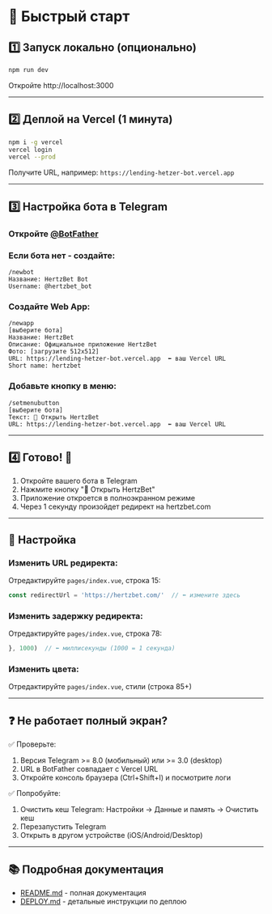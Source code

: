 # 🚀 Быстрый старт

## 1️⃣ Запуск локально (опционально)

```bash
npm run dev
```

Откройте http://localhost:3000

---

## 2️⃣ Деплой на Vercel (1 минута)

```bash
npm i -g vercel
vercel login
vercel --prod
```

Получите URL, например: `https://lending-hetzer-bot.vercel.app`

---

## 3️⃣ Настройка бота в Telegram

### Откройте [@BotFather](https://t.me/BotFather)

### Если бота нет - создайте:
```
/newbot
Название: HertzBet Bot
Username: @hertzbet_bot
```

### Создайте Web App:
```
/newapp
[выберите бота]
Название: HertzBet
Описание: Официальное приложение HertzBet
Фото: [загрузите 512x512]
URL: https://lending-hetzer-bot.vercel.app  ⬅️ ваш Vercel URL
Short name: hertzbet
```

### Добавьте кнопку в меню:
```
/setmenubutton
[выберите бота]
Текст: 🎰 Открыть HertzBet
URL: https://lending-hetzer-bot.vercel.app  ⬅️ ваш Vercel URL
```

---

## 4️⃣ Готово! 🎉

1. Откройте вашего бота в Telegram
2. Нажмите кнопку "🎰 Открыть HertzBet"
3. Приложение откроется в полноэкранном режиме
4. Через 1 секунду произойдет редирект на hertzbet.com

---

## 🔧 Настройка

### Изменить URL редиректа:
Отредактируйте `pages/index.vue`, строка 15:
```typescript
const redirectUrl = 'https://hertzbet.com/'  // ⬅️ измените здесь
```

### Изменить задержку редиректа:
Отредактируйте `pages/index.vue`, строка 78:
```typescript
}, 1000)  // ⬅️ миллисекунды (1000 = 1 секунда)
```

### Изменить цвета:
Отредактируйте `pages/index.vue`, стили (строка 85+)

---

## ❓ Не работает полный экран?

✅ Проверьте:
1. Версия Telegram >= 8.0 (мобильный) или >= 3.0 (desktop)
2. URL в BotFather совпадает с Vercel URL
3. Откройте консоль браузера (Ctrl+Shift+I) и посмотрите логи

✅ Попробуйте:
1. Очистить кеш Telegram: Настройки → Данные и память → Очистить кеш
2. Перезапустить Telegram
3. Открыть в другом устройстве (iOS/Android/Desktop)

---

## 📚 Подробная документация

- [README.md](README.md) - полная документация
- [DEPLOY.md](DEPLOY.md) - детальные инструкции по деплою

